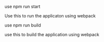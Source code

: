 use npm run start 

   Use this to run the applicaton using webpack
   
use npm run build
   
   use this to build the application using webpack